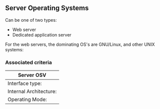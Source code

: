 ##  Server Operating Systems

Can be one of two types:

- Web server
- Dedicated application server


For the web servers, the dominating OS's are GNU/Linux, and other UNIX systems:

### Associated criteria

| Server OSV |
|----------------------------------|
| Interface type:        | CLI |
| Internal Architecture: | Monolithic Kernel  |
| Operating Mode:        | Multi-user, Multitasking  |

